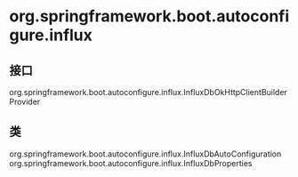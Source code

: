 # org.springframework.boot.autoconfigure.influx

## 接口

org.springframework.boot.autoconfigure.influx.InfluxDbOkHttpClientBuilderProvider

## 类

org.springframework.boot.autoconfigure.influx.InfluxDbAutoConfiguration
org.springframework.boot.autoconfigure.influx.InfluxDbProperties




